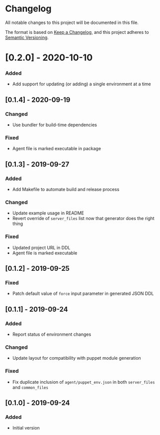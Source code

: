 # Changelog
All notable changes to this project will be documented in this file.

The format is based on [Keep a Changelog](https://keepachangelog.com/en/1.0.0/),
and this project adheres to [Semantic Versioning](https://semver.org/spec/v2.0.0.html).

# [0.2.0] - 2020-10-10
### Added
- Add support for updating (or adding) a single environment at a time

## [0.1.4] - 2020-09-19
### Changed
- Use bundler for build-time dependencies

### Fixed
- Agent file is marked executable in package

## [0.1.3] - 2019-09-27
### Added
- Add Makefile to automate build and release process

### Changed
- Update example usage in README
- Revert override of `server_files` list now that generator does the right thing

### Fixed
- Updated project URL in DDL
- Agent file is marked executable

## [0.1.2] - 2019-09-25
### Fixed
- Patch default value of `force` input parameter in generated JSON DDL

## [0.1.1] - 2019-09-24
### Added
- Report status of environment changes

### Changed
- Update layout for compatibility with puppet module generation

### Fixed
- Fix duplicate inclusion of `agent/puppet_env.json` in both `server_files` and `common_files`

## [0.1.0] - 2019-09-24
### Added
- Initial version
